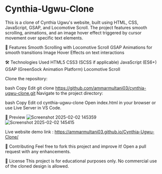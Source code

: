 # Cynthia-Ugwu-Clone
This is a clone of Cynthia Ugwu's website, built using HTML, CSS, JavaScript, GSAP, and Locomotive Scroll. The project features smooth scrolling, animations, and an image hover effect triggered by cursor movement over specific text elements.

🚀 Features
Smooth Scrolling with Locomotive Scroll
GSAP Animations for smooth transitions
Image Hover Effects on text interactions


🛠️ Technologies Used
HTML5
CSS3 (SCSS if applicable)
JavaScript (ES6+)
GSAP (GreenSock Animation Platform)
Locomotive Scroll

Clone the repository:

bash
Copy
Edit
git clone https://github.com/ammarmultani03/cynthia-ugwu-clone.git
Navigate to the project directory:

bash
Copy
Edit
cd cynthia-ugwu-clone
Open index.html in your browser or use Live Server in VS Code.

🎥 Preview
![Screenshot 2025-02-02 145359](https://github.com/user-attachments/assets/3882bc29-a211-413a-be49-62d46831ca97)
![Screenshot 2025-02-02 145415](https://github.com/user-attachments/assets/230bc43f-f23c-40fa-afea-ea650cc52733)

Live website demo link : https://ammarmultani03.github.io/Cynthia-Ugwu-Clone/

🤝 Contributing
Feel free to fork this project and improve it! Open a pull request with any enhancements.

📜 License
This project is for educational purposes only. No commercial use of the cloned design is allowed.
